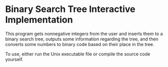 # Binary Search Tree Interactive Implementation

This program gets nonnegative integers from the user and inserts them to a binary search tree, outputs some information regarding the tree, and then converts some numbers to binary code based on their place in the tree.

To use, either run the Unix executable file or compile the source code yourself.
